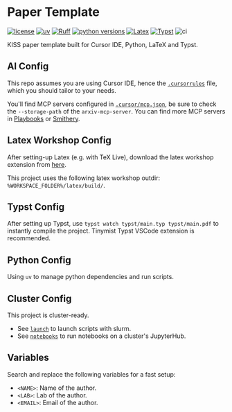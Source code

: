 # Paper Template

[![license](https://img.shields.io/badge/license-MIT-lightgrey.svg)](https://github.com/yp-edu/paper-template/blob/main/LICENSE)
[![uv](https://img.shields.io/endpoint?url=https://raw.githubusercontent.com/astral-sh/uv/main/assets/badge/v0.json)](https://github.com/astral-sh/uv)
[![Ruff](https://img.shields.io/endpoint?url=https://raw.githubusercontent.com/astral-sh/ruff/main/assets/badge/v2.json)](https://github.com/astral-sh/ruff)
[![python versions](https://img.shields.io/badge/python-3.11-blue)](https://www.python.org/downloads/)
[![Latex](https://img.shields.io/badge/latex-grey.svg?logo=latex)](https://www.latex-project.org/)
[![Typst](https://img.shields.io/badge/typst-grey.svg?logo=typst)](https://github.com/typst/typst)
![ci](https://github.com/yp-edu/paper-template/actions/workflows/ci.yml/badge.svg)

KISS paper template built for Cursor IDE, Python, LaTeX and Typst.

## AI Config

This repo assumes you are using Cursor IDE, hence the [`.cursorrules`](.cursorrules) file, which you should tailor to your needs.

You'll find MCP servers configured in [`.cursor/mcp.json`](.cursor/mcp.json), be sure to check the `--storage-path` of the `arxiv-mcp-server`. You can find more MCP servers in [Playbooks](https://playbooks.com/) or [Smithery](https://smithery.ai/).

## Latex Workshop Config

After setting-up Latex (e.g. with TeX Live), download the latex workshop extension from [here](https://marketplace.visualstudio.com/items?itemName=James-Yu.latex-workshop).

This project uses the following latex workshop outdir: `%WORKSPACE_FOLDER%/latex/build/`.

## Typst Config

After setting up Typst, use `typst watch typst/main.typ typst/main.pdf` to instantly compile the project. Tinymist Typst VSCode extension is recommended.

## Python Config

Using `uv` to manage python dependencies and run scripts.

## Cluster Config

This project is cluster-ready.

- See [`launch`](./launch/) to launch scripts with slurm.
- See [`notebooks`](./notebooks/) to run notebooks on a cluster's JupyterHub.

## Variables

Search and replace the following variables for a fast setup:

- `<NAME>`: Name of the author.
- `<LAB>`: Lab of the author.
- `<EMAIL>`: Email of the author.
